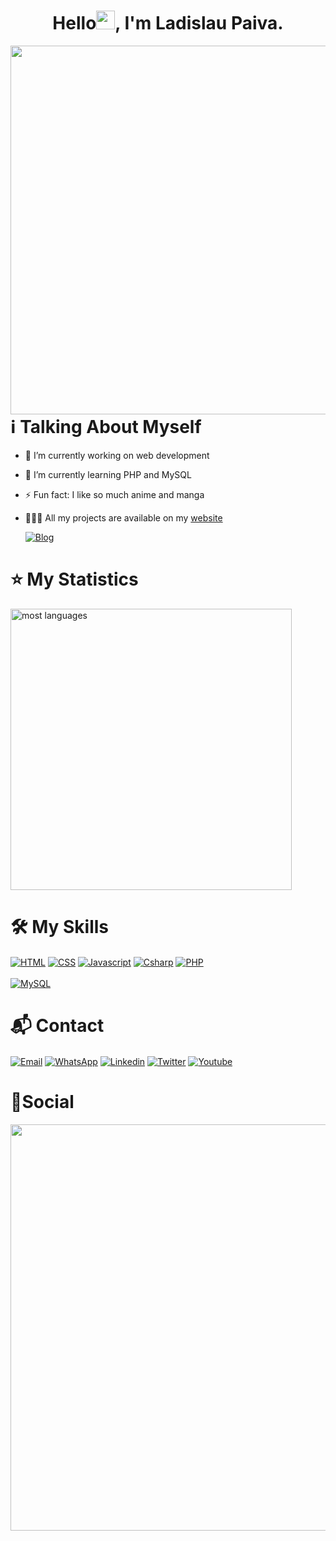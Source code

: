 <div align="center">
  
# Hello<img src="https://raw.githubusercontent.com/kaueMarques/kaueMarques/master/hi.gif" width="30px">, I'm Ladislau Paiva.
</div>

<a href="https://github.com/ladislaubpaiva">
<img align="right" height="590em" src="https://raw.githubusercontent.com/gist/ladislaubpaiva/4395d35d13d99280ff80252c20ba3f20/raw/6927089a2c3a9f18c6cb8501ce3c96f1a8b29939/digitalcard.svg"/></a>
<h1 align="left">ℹ️ Talking About Myself</h1>

- 🔭 I’m currently working on web development
- 🌱 I’m currently learning PHP and MySQL
- ⚡ Fun fact: I like so much anime and manga
- 🧑🏽‍💻 All my projects are available on my <a href="https://ladislaubpaiva.github.io">website</a>

     [![Blog](https://img.shields.io/website?label=ladislaubpaiva.github.io&style=for-the-badge&url=https://ladislaubpaiva.github.io)](https://ladislaubpaiva.github.io)

<h1 align="left">⭐ My Statistics</h1>
<a href="https://github.com/ladislaubpaiva"><img width="450em" src="https://github-readme-stats.vercel.app/api/top-langs/?username=ladislaubpaiva&layout=compact&theme=tokyonight" alt="most languages"/></a>

<h1 align="left">🛠️ My Skills</h1>  
<a href="https://github.com/ladislaubpaiva">
<img align="center" alt="HTML" src="https://img.shields.io/badge/HTML5-E34F26?style=for-the-badge&logo=html5&logoColor=white"></a>
<a href="https://github.com/ladislaubpaiva">
<img align="center" alt="CSS" src="https://img.shields.io/badge/CSS3-1572B6?style=for-the-badge&logo=css3&logoColor=white"></a>
<a href="https://github.com/ladislaubpaiva">
<img align="center" alt="Javascript" src="https://img.shields.io/badge/JavaScript-F7DF1E?style=for-the-badge&logo=javascript&logoColor=black"></a>
<a href="https://github.com/ladislaubpaiva">
<img align="center" alt="Csharp" src="https://img.shields.io/badge/C%23-239120?style=for-the-badge&logo=c-sharp&logoColor=white"></a>
<a href="https://github.com/ladislaubpaiva">
<img align="center" alt="PHP" src="https://img.shields.io/badge/PHP-777BB4?style=for-the-badge&logo=php&logoColor=white"></a>
<br>
<br>
<a href="https://github.com/ladislaubpaiva">
<img align="center" alt="MySQL" src="https://img.shields.io/badge/MySQL-00000F?style=for-the-badge&logo=mysql&logoColor=white"></a>

<h1 align="left">📬 Contact</h1>

<a href="mailto:ladislaubpaiva@hotmail.com" target="_blank">
<img align="center" alt="Email" src="https://img.shields.io/badge/Gmail-D14836?style=for-the-badge&logo=gmail&logoColor=white"></a>
<a href="https://wa.me/message/C4AULT2XI4BUO1" target="_blank">
<img align="center" alt="WhatsApp" src="https://img.shields.io/badge/WhatsApp-25D366?style=for-the-badge&logo=whatsapp&logoColor=white"></a>
<a href="https://www.linkedin.com/in/ladislaubpaiva/" target="_blank">
<img align="center" alt=Linkedin src="https://img.shields.io/badge/LinkedIn-0077B5?style=for-the-badge&logo=linkedin&logoColor=white"></a>
<a href="https://twitter.com/ladislaubpaiva" target="_blank">
<img align="center" alt="Twitter" src="https://img.shields.io/badge/Twitter-1DA1F2?style=for-the-badge&logo=twitter&logoColor=white"></a>
<a href="https://www.youtube.com/channel/UCyrEfX3MSjYwvWEnf8MD45g" target="_blank">
<img align="center" alt="Youtube" src="https://img.shields.io/badge/YouTube-FF0000?style=for-the-badge&logo=youtube&logoColor=white"></a>

<h1 align="left">🔗Social</h1>
<div align="center">
  <a href="https://twitter.com/ladislaubpaiva">
<img width="650em" src="https://github-readme-twitter-gazf.vercel.app/api?id=ladislaubpaiva&layout=wide&show_reply=off&show_retweet=off"/></a>
</div> 
